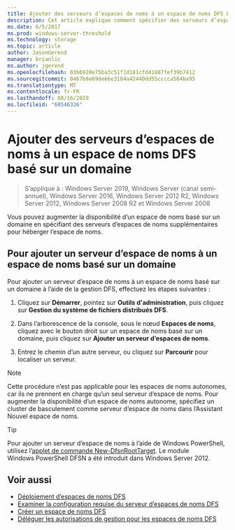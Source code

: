 ```yaml
---
title: Ajouter des serveurs d’espaces de noms à un espace de noms DFS basé sur un domaine
description: Cet article explique comment spécifier des serveurs d’espaces de noms supplémentaires pour héberger un espace de noms à l’aide de la gestion DFS.
ms.date: 6/5/2017
ms.prod: windows-server-threshold
ms.technology: storage
ms.topic: article
author: JasonGerend
manager: brianlic
ms.author: jgerend
ms.openlocfilehash: 03b6920e75ba3c51f1d181cfd41887fef39b7412
ms.sourcegitcommit: 0467b8e69de66e3184a42440dd55cccca584ba95
ms.translationtype: MT
ms.contentlocale: fr-FR
ms.lasthandoff: 08/16/2019
ms.locfileid: "69546326"
---
```

# <a name="add-namespace-servers-to-a-domain-based-dfs-namespace"></a>Ajouter des serveurs d’espaces de noms à un espace de noms DFS basé sur un domaine

> S’applique à : Windows Server 2019, Windows Server (canal semi-annuel), Windows Server 2016, Windows Server 2012 R2, Windows Server 2012, Windows Server 2008 R2 et Windows Server 2008

Vous pouvez augmenter la disponibilité d’un espace de noms basé sur un domaine en spécifiant des serveurs d’espaces de noms supplémentaires pour héberger l’espace de noms.

## <a name="to-add-a-namespace-server-to-a-domain-based-namespace"></a>Pour ajouter un serveur d’espace de noms à un espace de noms basé sur un domaine

Pour ajouter un serveur d’espace de noms à un espace de noms basé sur un domaine à l’aide de la gestion DFS, effectuez les étapes suivantes :

1.  Cliquez sur **Démarrer**, pointez sur **Outils d'administration**, puis cliquez sur **Gestion du système de fichiers distribués DFS**.

2.  Dans l’arborescence de la console, sous le nœud **Espaces de noms**, cliquez avec le bouton droit sur un espace de noms basé sur un domaine, puis cliquez sur **Ajouter un serveur d’espaces de noms**.

3.  Entrez le chemin d’un autre serveur, ou cliquez sur **Parcourir** pour localiser un serveur.

> [!NOTE]
> Cette procédure n’est pas applicable pour les espaces de noms autonomes, car ils ne prennent en charge qu’un seul serveur d’espace de noms. Pour augmenter la disponibilité d’un espace de noms autonome, spécifiez un cluster de basculement comme serveur d’espace de noms dans l’Assistant Nouvel espace de noms.


> [!TIP]
> Pour ajouter un serveur d’espace de noms à l’aide de Windows PowerShell, utilisez l’[applet de commande New-DfsnRootTarget](https://docs.microsoft.com/powershell/module/dfsn/new-dfsnroottarget). Le module Windows PowerShell DFSN a été introduit dans Windows Server 2012.

## <a name="see-also"></a>Voir aussi

-   [Déploiement d’espaces de noms DFS](deploying-dfs-namespaces.md)
-   [Examiner la configuration requise du serveur d’espaces de noms DFS](https://technet.microsoft.com/library/cc753448(v=ws.11).aspx)
-   [Créer un espace de noms DFS](create-a-dfs-namespace.md)
-   [Déléguer les autorisations de gestion pour les espaces de noms DFS](delegate-management-permissions-for-dfs-namespaces.md)

